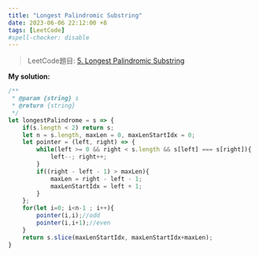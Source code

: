 ```yaml
---
title: "Longest Palindromic Substring"
date: 2023-06-06 22:12:00 +8
tags: [LeetCode]
#spell-checker: disable
---
```


> LeetCode題目: [5. Longest Palindromic Substring](https://leetcode.com/problems/longest-palindromic-substring/description/?envType=problem-list-v2&envId=rewycgxm)

**My solution:**
```js
/**
 * @param {string} s
 * @return {string}
 */
let longestPalindrome = s => {
    if(s.length < 2) return s;
    let n = s.length, maxLen = 0, maxLenStartIdx = 0;
    let pointer = (left, right) => {
        while(left >= 0 && right < s.length && s[left] === s[right]){
            left--; right++;    
        }
        if((right - left - 1) > maxLen){
            maxLen = right - left - 1;
            maxLenStartIdx = left + 1;
        }
    };
    for(let i=0; i<n-1 ; i++){
        pointer(i,i);//odd
        pointer(i,i+1);//even
    }
    return s.slice(maxLenStartIdx, maxLenStartIdx+maxLen);
}
```
